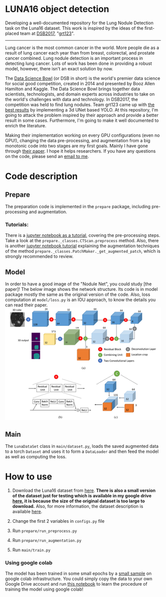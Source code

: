 # LUNA16 object detection
Developing a well-documented repository for the Lung Nodule Detection task on the Luna16 dataset. This work is inspired by the ideas of the first-placed team at [DSB2017](https://www.kaggle.com/c/data-science-bowl-2017), "[grt123](https://github.com/lfz/DSB2017)".
<hr>
Lung cancer is the most common cancer in the world. More people die as a result of lung cancer each year than from breast, colorectal, and prostate cancer combined.
Lung nodule detection is an important process in detecting lung cancer. Lots of work has been done in providing a robust model, however, there isn't an exact solution by now. 

The [Data Science Bowl](https://datasciencebowl.com) (or DSB in short) is the world's premier data science for social good competition, created in 2014 and presented by Booz Allen Hamilton and Kaggle. The Data Science Bowl brings together data scientists, technologists, and domain experts across industries to take on the world's challenges with data and technology.
In DSB2017, the competition was held to find lung nodules. Team grt123 came up with [the best results](https://www.kaggle.com/c/data-science-bowl-2017/leaderboard) by implementing a 3d UNet based YOLO. At this repository, I'm going to attack the problem inspired by their approach and provide a better result in some cases. Furthermore, I'm going to make it well documented to enrich the literature.

Making their implementation working on every GPU configurations (even no GPU!), changing the data pre-processing, and augmentation from a big monotonic code into two stages are my first goals.
Mainly I have gone through [their paper](https://arxiv.org/abs/1711.08324).
I hope it helps researchers. If you have any questions on the code, please send an [email to me](mailto:s.mostafa.a96@gmail.com?subject=[GitHub]%20LUNA16%20grt123).

# Code description
## Prepare
The preparation code is implemented in the `prepare` package, including pre-processing and augmentation.

### Tutorials:
There is a [jupyter notebook as a tutorial](./notebooks/Preprocessor.ipynb), covering the pre-processing steps. 
Take a look at the `prepare._classes.CTScan.preprocess` method. 
Also, there is another [jupyter notebook tutorial](./notebooks/Augmentor.ipynb) explaining the augmentation techniques of the method `prepare._classes.PatchMaker._get_augmented_patch`, 
which is strongly recommended to review.

## Model
In order to have a good image of the "Nodule Net", you could study [the paper]!
The below image shows the network structure. 
Its code is in model package mostly the same as the original version of the code.
Also, loss computation at `model/loss.py` is an IOU approach, to know the details you can read their paper.
![Net](./notebooks/figs/net.png)

## Main
The `LunaDataSet` class in `main/dataset.py`, loads the saved augmented data to a torch `Dataset` and uses it to form a `DataLoader` and then feed the model as well as computing the loss.

# How to use
1. Download the Luna16 dataset from [here](http://academictorrents.com/collection/luna-lung-nodule-analysis-16---isbi-2016-challenge).
**There is also a small version of the dataset just for testing which is available in my google drive [here](https://drive.google.com/file/d/1QOSRnUiwp08AFYOFgrCWJrEEEckZG1_0/view?usp=sharing), it is because the size of the original dataset is too large to download.**
Also, for more information, the dataset description is available [here](https://luna16.grand-challenge.org/data/).
2. Change the first 2 variables in `configs.py` file

3. Run `prepare/run_preprocess.py`

4. Run `prepare/run_augmentation.py`

5. Run `main/train.py`

### Using google colab
The model has been trained in some small epochs by a [small sample](https://drive.google.com/file/d/1QOSRnUiwp08AFYOFgrCWJrEEEckZG1_0/view?usp=sharing) on google colab infrastructure.
You could simply copy the data to your own Google Drive account and run [this notebook](./notebooks/Sample_of_training_process_with_google_colab.ipynb) to learn the procedure of training the model using google colab!
